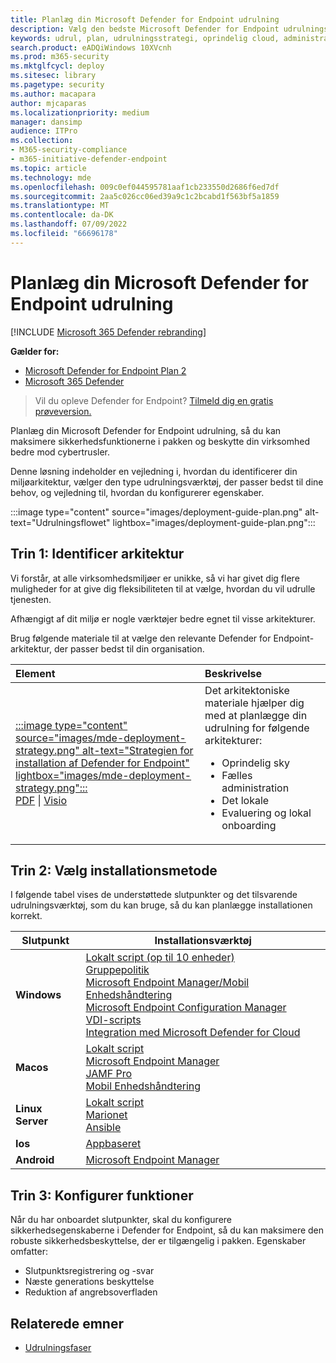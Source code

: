 ```yaml
---
title: Planlæg din Microsoft Defender for Endpoint udrulning
description: Vælg den bedste Microsoft Defender for Endpoint udrulningsstrategi for dit miljø
keywords: udrul, plan, udrulningsstrategi, oprindelig cloud, administration, i det lokale miljø, evaluering, onboarding, lokal, gruppepolitik, gp, slutpunktschef, mem
search.product: eADQiWindows 10XVcnh
ms.prod: m365-security
ms.mktglfcycl: deploy
ms.sitesec: library
ms.pagetype: security
ms.author: macapara
author: mjcaparas
ms.localizationpriority: medium
manager: dansimp
audience: ITPro
ms.collection:
- M365-security-compliance
- m365-initiative-defender-endpoint
ms.topic: article
ms.technology: mde
ms.openlocfilehash: 009c0ef044595781aaf1cb233550d2686f6ed7df
ms.sourcegitcommit: 2aa5c026cc06ed39a9c1c2bcabd1f563bf5a1859
ms.translationtype: MT
ms.contentlocale: da-DK
ms.lasthandoff: 07/09/2022
ms.locfileid: "66696178"
---
```

# <a name="plan-your-microsoft-defender-for-endpoint-deployment"></a>Planlæg din Microsoft Defender for Endpoint udrulning

[!INCLUDE [Microsoft 365 Defender rebranding](../../includes/microsoft-defender.md)]

**Gælder for:**
- [Microsoft Defender for Endpoint Plan 2](https://go.microsoft.com/fwlink/p/?linkid=2154037)
- [Microsoft 365 Defender](https://go.microsoft.com/fwlink/?linkid=2118804)

> Vil du opleve Defender for Endpoint? [Tilmeld dig en gratis prøveversion.](https://signup.microsoft.com/create-account/signup?products=7f379fee-c4f9-4278-b0a1-e4c8c2fcdf7e&ru=https://aka.ms/MDEp2OpenTrial?ocid=docs-wdatp-secopsdashboard-abovefoldlink)

Planlæg din Microsoft Defender for Endpoint udrulning, så du kan maksimere sikkerhedsfunktionerne i pakken og beskytte din virksomhed bedre mod cybertrusler.

Denne løsning indeholder en vejledning i, hvordan du identificerer din miljøarkitektur, vælger den type udrulningsværktøj, der passer bedst til dine behov, og vejledning til, hvordan du konfigurerer egenskaber.

:::image type="content" source="images/deployment-guide-plan.png" alt-text="Udrulningsflowet" lightbox="images/deployment-guide-plan.png":::

## <a name="step-1-identify-architecture"></a>Trin 1: Identificer arkitektur

Vi forstår, at alle virksomhedsmiljøer er unikke, så vi har givet dig flere muligheder for at give dig fleksibiliteten til at vælge, hvordan du vil udrulle tjenesten.

Afhængigt af dit miljø er nogle værktøjer bedre egnet til visse arkitekturer.

Brug følgende materiale til at vælge den relevante Defender for Endpoint-arkitektur, der passer bedst til din organisation.

| Element | Beskrivelse |
|:-----|:-----|
|[:::image type="content" source="images/mde-deployment-strategy.png" alt-text="Strategien for installation af Defender for Endpoint" lightbox="images/mde-deployment-strategy.png":::](https://download.microsoft.com/download/5/6/0/5609001f-b8ae-412f-89eb-643976f6b79c/mde-deployment-strategy.pdf)<br/> [PDF](https://download.microsoft.com/download/5/6/0/5609001f-b8ae-412f-89eb-643976f6b79c/mde-deployment-strategy.pdf)  \| [Visio](https://download.microsoft.com/download/5/6/0/5609001f-b8ae-412f-89eb-643976f6b79c/mde-deployment-strategy.vsdx) | Det arkitektoniske materiale hjælper dig med at planlægge din udrulning for følgende arkitekturer: <ul><li> Oprindelig sky </li><li> Fælles administration </li><li> Det lokale</li><li>Evaluering og lokal onboarding</li>

## <a name="step-2-select-deployment-method"></a>Trin 2: Vælg installationsmetode

I følgende tabel vises de understøttede slutpunkter og det tilsvarende udrulningsværktøj, som du kan bruge, så du kan planlægge installationen korrekt.

|Slutpunkt|Installationsværktøj|
|---|---|
|**Windows**|[Lokalt script (op til 10 enheder)](configure-endpoints-script.md) <br>  [Gruppepolitik](configure-endpoints-gp.md) <br>  [Microsoft Endpoint Manager/Mobil Enhedshåndtering](configure-endpoints-mdm.md) <br>   [Microsoft Endpoint Configuration Manager](configure-endpoints-sccm.md) <br> [VDI-scripts](configure-endpoints-vdi.md) <br> [Integration med Microsoft Defender for Cloud](configure-server-endpoints.md#integration-with-microsoft-defender-for-cloud)|
|**Macos**|[Lokalt script](mac-install-manually.md) <br> [Microsoft Endpoint Manager](mac-install-with-intune.md) <br> [JAMF Pro](mac-install-with-jamf.md) <br> [Mobil Enhedshåndtering](mac-install-with-other-mdm.md)|
|**Linux Server**|[Lokalt script](linux-install-manually.md) <br> [Marionet](linux-install-with-puppet.md) <br> [Ansible](linux-install-with-ansible.md)|
|**Ios**|[Appbaseret](ios-install.md)|
|**Android**|[Microsoft Endpoint Manager](android-intune.md)|

## <a name="step-3-configure-capabilities"></a>Trin 3: Konfigurer funktioner

Når du har onboardet slutpunkter, skal du konfigurere sikkerhedsegenskaberne i Defender for Endpoint, så du kan maksimere den robuste sikkerhedsbeskyttelse, der er tilgængelig i pakken. Egenskaber omfatter:

- Slutpunktsregistrering og -svar
- Næste generations beskyttelse
- Reduktion af angrebsoverfladen

## <a name="related-topics"></a>Relaterede emner

- [Udrulningsfaser](deployment-phases.md)

